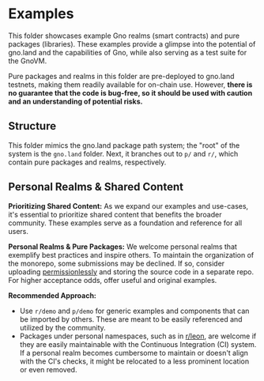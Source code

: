 # Examples

This folder showcases example Gno realms (smart contracts) and pure packages (libraries).
These examples provide a glimpse into the potential of gno.land and the capabilities of Gno,
while also serving as a test suite for the GnoVM.

Pure packages and realms in this folder are pre-deployed to gno.land testnets,
making them readily available for on-chain use. However, **there is no guarantee
that the code is bug-free, so it should be used with caution and an understanding of potential risks.**

## Structure

This folder mimics the gno.land package path system; the "root" of the system is
the `gno.land` folder. Next, it branches out to `p/` and `r/`, which contain
pure packages and realms, respectively.

## Personal Realms & Shared Content

**Prioritizing Shared Content:** As we expand our examples and use-cases, it's
essential to prioritize shared content that benefits the broader community.
These examples serve as a foundation and reference for all users.

**Personal Realms & Pure Packages:** We welcome personal realms that
exemplify best practices and inspire others. To maintain the organization
of the monorepo, some submissions may be declined. If so, consider uploading
[permissionlessly](../docs/users/interact-with-gnokey.md#addpackage)
and storing the source code in a separate repo. For higher
acceptance odds, offer useful and original examples.

**Recommended Approach:**
- Use `r/demo` and `p/demo` for generic examples and components that can be
  imported by others. These are meant to be easily referenced and utilized by the
  community.
- Packages under personal namespaces, such as in [r/leon](./gno.land/r/leon),
  are welcome if they are easily maintainable with the Continuous Integration (CI)
  system. If a personal realm becomes cumbersome to maintain or doesn't align with
  the CI's checks, it might be relocated to a less prominent location or even removed. 